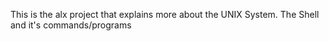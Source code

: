 This is the alx project that explains more about the UNIX System. The Shell and it's commands/programs

